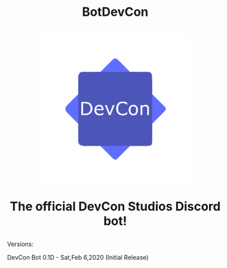 <h1 align = "center">
BotDevCon
<br><br>
<img src="./imgs/Logo.png" width="350" title="hover text">


The official DevCon Studios Discord bot!
</h1>

Versions:

DevCon Bot 0.1D - Sat,Feb 6,2020 (Initial Release)
